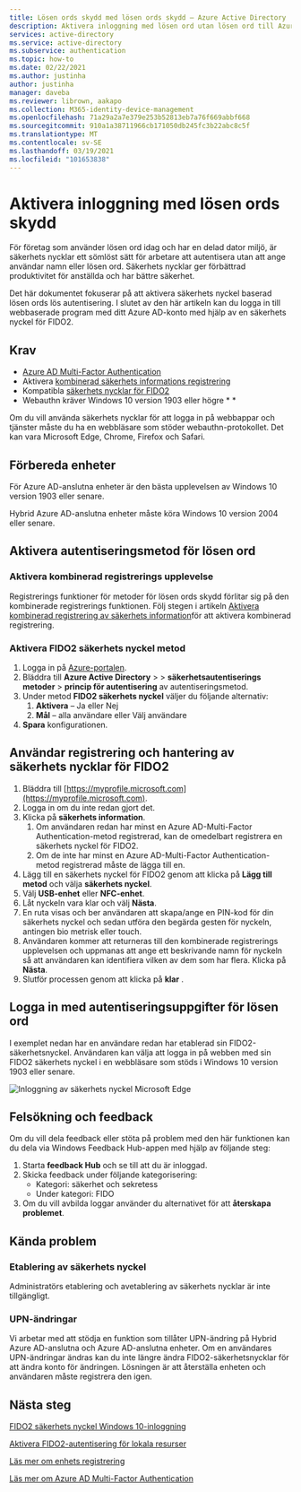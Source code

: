 ```yaml
---
title: Lösen ords skydd med lösen ords skydd – Azure Active Directory
description: Aktivera inloggning med lösen ord utan lösen ord till Azure AD med hjälp av säkerhets nycklar för FIDO2
services: active-directory
ms.service: active-directory
ms.subservice: authentication
ms.topic: how-to
ms.date: 02/22/2021
ms.author: justinha
author: justinha
manager: daveba
ms.reviewer: librown, aakapo
ms.collection: M365-identity-device-management
ms.openlocfilehash: 71a29a2a7e379e253b52813eb7a76f669abbf668
ms.sourcegitcommit: 910a1a38711966cb171050db245fc3b22abc8c5f
ms.translationtype: MT
ms.contentlocale: sv-SE
ms.lasthandoff: 03/19/2021
ms.locfileid: "101653838"
---
```

# <a name="enable-passwordless-security-key-sign-in"></a>Aktivera inloggning med lösen ords skydd 

För företag som använder lösen ord idag och har en delad dator miljö, är säkerhets nycklar ett sömlöst sätt för arbetare att autentisera utan att ange användar namn eller lösen ord. Säkerhets nycklar ger förbättrad produktivitet för anställda och har bättre säkerhet.

Det här dokumentet fokuserar på att aktivera säkerhets nyckel baserad lösen ords lös autentisering. I slutet av den här artikeln kan du logga in till webbaserade program med ditt Azure AD-konto med hjälp av en säkerhets nyckel för FIDO2.

## <a name="requirements"></a>Krav

- [Azure AD Multi-Factor Authentication](howto-mfa-getstarted.md)
- Aktivera [kombinerad säkerhets informations registrering](concept-registration-mfa-sspr-combined.md)
- Kompatibla [säkerhets nycklar för FIDO2](concept-authentication-passwordless.md#fido2-security-keys)
- Webauthn kräver Windows 10 version 1903 eller högre * *

Om du vill använda säkerhets nycklar för att logga in på webbappar och tjänster måste du ha en webbläsare som stöder webauthn-protokollet. Det kan vara Microsoft Edge, Chrome, Firefox och Safari.

## <a name="prepare-devices"></a>Förbereda enheter

För Azure AD-anslutna enheter är den bästa upplevelsen av Windows 10 version 1903 eller senare.

Hybrid Azure AD-anslutna enheter måste köra Windows 10 version 2004 eller senare.

## <a name="enable-passwordless-authentication-method"></a>Aktivera autentiseringsmetod för lösen ord

### <a name="enable-the-combined-registration-experience"></a>Aktivera kombinerad registrerings upplevelse

Registrerings funktioner för metoder för lösen ords skydd förlitar sig på den kombinerade registrerings funktionen. Följ stegen i artikeln [Aktivera kombinerad registrering av säkerhets information](howto-registration-mfa-sspr-combined.md)för att aktivera kombinerad registrering.

### <a name="enable-fido2-security-key-method"></a>Aktivera FIDO2 säkerhets nyckel metod

1. Logga in på [Azure-portalen](https://portal.azure.com).
1. Bläddra till **Azure Active Directory**  >    >  **säkerhetsautentiserings metoder**  >  **princip för autentisering** av autentiseringsmetod.
1. Under metod **FIDO2 säkerhets nyckel** väljer du följande alternativ:
   1. **Aktivera** – Ja eller Nej
   1. **Mål** – alla användare eller Välj användare
1. **Spara** konfigurationen.

## <a name="user-registration-and-management-of-fido2-security-keys"></a>Användar registrering och hantering av säkerhets nycklar för FIDO2

1. Bläddra till [https://myprofile.microsoft.com](https://myprofile.microsoft.com).
1. Logga in om du inte redan gjort det.
1. Klicka på **säkerhets information**.
   1. Om användaren redan har minst en Azure AD-Multi-Factor Authentication-metod registrerad, kan de omedelbart registrera en säkerhets nyckel för FIDO2.
   1. Om de inte har minst en Azure AD-Multi-Factor Authentication-metod registrerad måste de lägga till en.
1. Lägg till en säkerhets nyckel för FIDO2 genom att klicka på **Lägg till metod** och välja **säkerhets nyckel**.
1. Välj **USB-enhet** eller **NFC-enhet**.
1. Låt nyckeln vara klar och välj **Nästa**.
1. En ruta visas och ber användaren att skapa/ange en PIN-kod för din säkerhets nyckel och sedan utföra den begärda gesten för nyckeln, antingen bio metrisk eller touch.
1. Användaren kommer att returneras till den kombinerade registrerings upplevelsen och uppmanas att ange ett beskrivande namn för nyckeln så att användaren kan identifiera vilken av dem som har flera. Klicka på **Nästa**.
1. Slutför processen genom att klicka på **klar** .

## <a name="sign-in-with-passwordless-credential"></a>Logga in med autentiseringsuppgifter för lösen ord

I exemplet nedan har en användare redan har etablerad sin FIDO2-säkerhetsnyckel. Användaren kan välja att logga in på webben med sin FIDO2 säkerhets nyckel i en webbläsare som stöds i Windows 10 version 1903 eller senare.

![Inloggning av säkerhets nyckel Microsoft Edge](./media/howto-authentication-passwordless-security-key/fido2-windows-10-1903-edge-sign-in.png)

## <a name="troubleshooting-and-feedback"></a>Felsökning och feedback

Om du vill dela feedback eller stöta på problem med den här funktionen kan du dela via Windows Feedback Hub-appen med hjälp av följande steg:

1. Starta **feedback Hub** och se till att du är inloggad.
1. Skicka feedback under följande kategorisering:
   - Kategori: säkerhet och sekretess
   - Under kategori: FIDO
1. Om du vill avbilda loggar använder du alternativet för att **återskapa problemet**.

## <a name="known-issues"></a>Kända problem

### <a name="security-key-provisioning"></a>Etablering av säkerhets nyckel

Administratörs etablering och avetablering av säkerhets nycklar är inte tillgängligt.

### <a name="upn-changes"></a>UPN-ändringar

Vi arbetar med att stödja en funktion som tillåter UPN-ändring på Hybrid Azure AD-anslutna och Azure AD-anslutna enheter. Om en användares UPN-ändringar ändras kan du inte längre ändra FIDO2-säkerhetsnycklar för att ändra konto för ändringen. Lösningen är att återställa enheten och användaren måste registrera den igen.

## <a name="next-steps"></a>Nästa steg

[FIDO2 säkerhets nyckel Windows 10-inloggning](howto-authentication-passwordless-security-key-windows.md)

[Aktivera FIDO2-autentisering för lokala resurser](howto-authentication-passwordless-security-key-on-premises.md)

[Läs mer om enhets registrering](../devices/overview.md)

[Läs mer om Azure AD Multi-Factor Authentication](../authentication/howto-mfa-getstarted.md)

